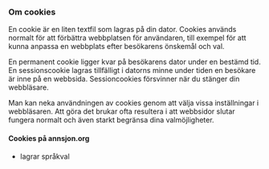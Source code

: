 ### Om cookies

En cookie är en liten textfil som lagras på din dator. Cookies används normalt för att förbättra webbplatsen för användaren, till exempel för att kunna anpassa en webbplats efter besökarens önskemål och val.

En permanent cookie ligger kvar på besökarens dator under en bestämd tid. En sessionscookie lagras tillfälligt i datorns minne under tiden en besökare är inne på en webbsida. Sessioncookies försvinner när du stänger din webbläsare.

Man kan neka användningen av cookies genom att välja vissa inställningar i webbläsaren. Att göra det brukar ofta resultera i att webbsidor slutar fungera normalt och även starkt begränsa dina valmöjligheter.

#### Cookies på annsjon.org
- lagrar språkval
